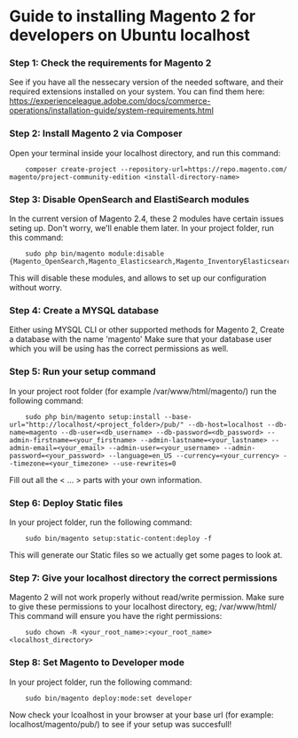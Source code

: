 # Guide to installing Magento 2 for developers on Ubuntu localhost

### Step 1: Check the requirements for Magento 2
See if you have all the nessecary version of the needed software, and their required extensions installed on your system.
You can find them here: https://experienceleague.adobe.com/docs/commerce-operations/installation-guide/system-requirements.html

### Step 2: Install Magento 2 via Composer
Open your terminal inside your localhost directory, and run this command:

        composer create-project --repository-url=https://repo.magento.com/ magento/project-community-edition <install-directory-name>
        
### Step 3: Disable OpenSearch and ElastiSearch modules
In the current version of Magento 2.4, these 2 modules have certain issues seting up. Don't worry, we'll enable them later.
In your project folder, run this command:
        
        sudo php bin/magento module:disable {Magento_OpenSearch,Magento_Elasticsearch,Magento_InventoryElasticsearch,Magento_Elasticsearch7}
        
This will disable these modules, and allows to set up our configuration without worry.

### Step 4: Create a MYSQL database
Either using MYSQL CLI or other supported methods for Magento 2, Create a database with the name 'magento'
Make sure that your database user which you will be using has the correct permissions as well.

### Step 5: Run your setup command
In your project root folder (for example /var/www/html/magento/) run the following command:

        sudo php bin/magento setup:install --base-url="http://localhost/<project_folder>/pub/" --db-host=localhost --db-name=magento --db-user=<db_username> --db-password=<db_password> --admin-firstname=<your_firstname> --admin-lastname=<your_lastname> --admin-email=<your_email> --admin-user=<your_username> --admin-password=<your_password> --language=en_US --currency=<your_currency> --timezone=<your_timezone> --use-rewrites=0
        
Fill out all the < ... > parts with your own information.

### Step 6: Deploy Static files
In your project folder, run the following command:

        sudo bin/magento setup:static-content:deploy -f

This will generate our Static files so we actually get some pages to look at.

### Step 7: Give your localhost directory the correct permissions
Magento 2 will not work properly without read/write permission. Make sure to give these permissions to your localhost directory, eg; /var/www/html/
This command will ensure you have the right permissions:

        sudo chown -R <your_root_name>:<your_root_name> <localhost_directory>
        
### Step 8: Set Magento to Developer mode
In your project folder, run the following command:

        sudo bin/magento deploy:mode:set developer

Now check your lcoalhost in your browser at your base url (for example: localhost/magento/pub/) to see if your setup was succesfull!




